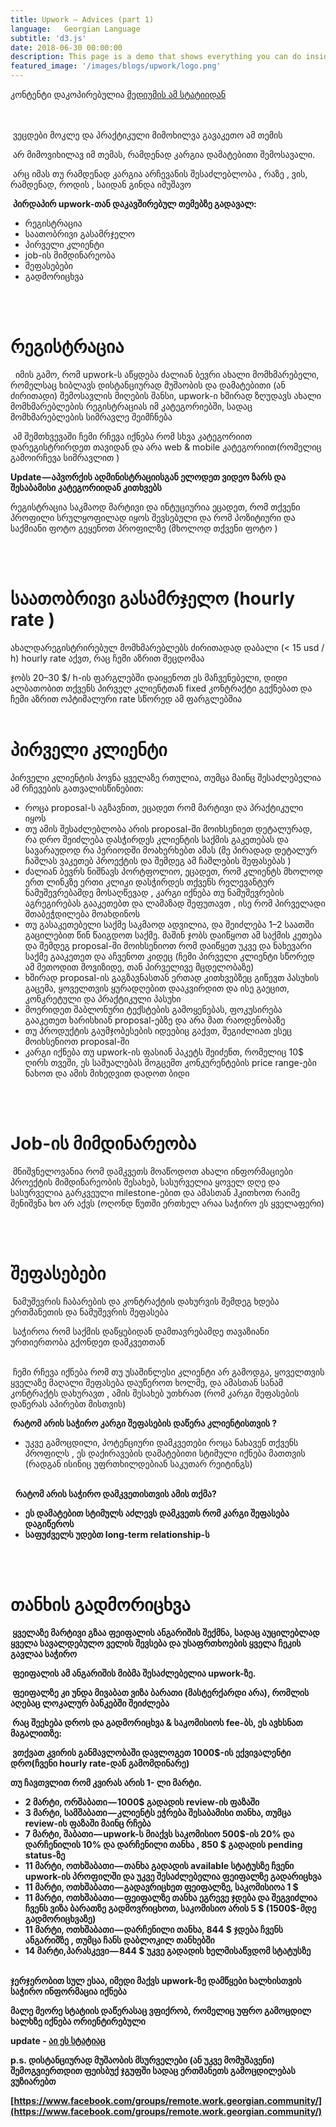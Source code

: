 ```yaml
---
title: Upwork — Advices (part 1)
language:   Georgian Language
subtitle: 'd3.js'
date: 2018-06-30 00:00:00
description: This page is a demo that shows everything you can do inside portfolio and blog posts.
featured_image: '/images/blogs/upwork/logo.png'
---
```



 კონტენტი დაკოპირებულია [მედიუმის ამ სტატიიდან ](https://medium.com/@bumbeishvili/upwork-%E1%83%9E%E1%83%A0%E1%83%90%E1%83%A5%E1%83%A2%E1%83%98%E1%83%99%E1%83%A3%E1%83%9A%E1%83%98-%E1%83%A0%E1%83%A9%E1%83%94%E1%83%95%E1%83%94%E1%83%91%E1%83%98-%E1%83%93%E1%83%90%E1%83%9B%E1%83%AC%E1%83%A7%E1%83%94%E1%83%91%E1%83%97%E1%83%90%E1%83%97%E1%83%95%E1%83%98%E1%83%A1-7ea96920befd)


<br/> <br/>
&nbsp;ვეცდები მოკლე და პრაქტიკული მიმოხილვა გავაკეთო ამ თემის


&nbsp;არ მიმოვიხილავ იმ თემას, რამდენად კარგია დამატებითი შემოსავალი.


&nbsp;არც იმას თუ რამდენად კარგია არჩევანის შესაძლებლობა , რაზე , ვის, რამდენად, როდის , საიდან გინდა იმუშავო


&nbsp;<b>პირდაპირ upwork-თან დაკავშირებულ თემებზე გადავალ:</b>

* რეგისტრაცია  
* საათობრივი გასამრჯელო  
* პირველი კლიენტი  
* job-ის მიმდინარეობა  
* შეფასებები  
* გადმორიცხვა   






<br/><br/>
# რეგისტრაცია  


&nbsp; იმის გამო, რომ upwork-ს აწყდება ძალიან ბევრი ახალი მომხმარებელი, რომელსაც ხიბლავს დისტანციურად მუშაობის და დამატებითი (ან ძირითადი) შემოსავლის მიღების შანსი, upwork-ი ხშირად ზღუდავს ახალი მომხმარებლების რეგისტრაციას იმ კატეგორიებში, სადაც მომხმარებლების სიმრავლე შეიმჩნება

&nbsp;ამ შემთხვევაში ჩემი რჩევა იქნება რომ სხვა კატეგორიით დარეგისტრირდეთ თავიდან და არა web & mobile კატეგორიით(რომელიც გამოირჩევა სიმრავლით )

<b>Update — აპვორქის ადმინისტრაციისგან ელოდეთ ვიდეო ზარს და შესაბამისი კატეგორიიდან კითხვებს</b>

რეგისტრაცია საკმაოდ მარტივი და ინტუციურია
ეცადეთ, რომ თქვენი პროფილი სრულყოფილად იყოს შევსებული და რომ პოზიტიური და საქმიანი ფოტო გეყენოთ პროფილზე (მხოლოდ თქვენი ფოტო )  

<br/><br/>
# საათობრივი გასამრჯელო (hourly rate )  
ახალდარეგისტრირებულ მომხმარებლებს ძირითადად დაბალი (< 15 usd / h) hourly rate აქვთ, რაც ჩემი აზრით შეცდომაა

ჯობს 20–30 $/ h-ის ფარგლებში დაიყენოთ ეს მაჩვენებელი, დიდი ალბათობით თქვენს პირველ კლიენტთან fixed კონტრაქტი გექნებათ და ჩემი აზრით ოპტიმალური rate სწორედ ამ ფარგლებშია
<br/><br/>
# პირველი კლიენტი
პირველი კლიენტის პოვნა ყველაზე რთულია, თუმცა მაინც შესაძლებელია ამ რჩევების გათვალისწინებით:




* როცა proposal-ს აგზავნით, ეცადეთ რომ მარტივი და პრაქტიკული იყოს
* თუ ამის შესაძლებლობა არის proposal-ში მოიხსენიეთ დეტალურად, რა დრო შეიძლება დასჭირდეს კლიენტის საქმის გაკეთებას და სავარაუდოდ რა პერიოდში მოახერხებთ ამას 
(მე პირადად დეტალურ ჩაშლას ვაკეთებ პროექტის და შემდეგ ამ ჩაშლების შეფასებას )
* ძალიან ბევრს ნიშნავს პორტფოლიო, ეცადეთ, რომ კლიენტს მხოლოდ ერთ ლინკზე ერთი კლიკი დასჭირდეს თქვენს რელევანტურ ნამუშევრებამდე მოსაღწევად , კარგი იქნება თუ ნამუშევრების აგრეგირებას გააკეთებთ და ლამაზად შეფუთავთ , ისე რომ პირველადი შთაბეჭდილება მოახდინოს
* თუ გასაკეთებელი საქმე საკმაოდ ადვილია, და შეიძლება 1–2 საათში გაცილებით წინ წაიგდოთ საქმე. მაშინ ჯობს დაიწყოთ ამ საქმის კეთება და შემდეგ proposal-ში მოიხსენიოთ რომ დაიწყეთ უკვე და ნახევარი საქმე გააკეთეთ და აჩვენოთ კიდეც
(ჩემი პირველი კლიენტი სწორედ ამ მეთოდით მოვიზიდე, თან პირველივე მცდელობაზე) 
* ხშირად proposal-ის გაგზავნასთან ერთად კითხვებზეც გიწევთ პასუხის გაცემა, ყოველთვის ყურადღებით დააკვირდით და ისე გაეცით, კონკრეტული და პრაქტიკული პასუხი  
* მოერიდეთ შაბლონური ტექსტების გამოყენებას, ფოკუსირება გააკეთეთ ხარისხიან proposal-ებზე და არა მათ რაოდენობაზე 
* თუ პროდუქტის გაუმჯობესების იდეებიც გაქვთ, შეგიძლიათ ესეც მოიხსენიოთ proposal-ში  
* კარგი იქნება თუ upwork-ის ფასიან პაკეტს შეიძენთ, რომელიც 10$ ღირს თვეში, ეს საშუალებას მოგცემთ კონკურენტების price range-ები ნახოთ და ამის მიხედვით დადოთ ბიდი  


<br/><br/>
# Job-ის მიმდინარეობა


&nbsp;მნიშვნელოვანია რომ დამკვეთს მოაწოდოთ ახალი ინფორმაციები პროექტის მიმდინარეობის შესახებ, სასურველია ყოველ დღე და სასურველია გარკვეული milestone-ებით და ამასთან ჰკითხოთ რაიმე შენიშვნა ხო არ აქვს (ოღონდ წუთში ერთხელ არაა საჭირო ეს ყველაფერი)

<br/><br/>
# შეფასებები

&nbsp;ნამუშევრის ჩაბარების და კონტრაქტის დახურვის შემდეგ ხდება ერთმანეთის და ნამუშევრის შეფასება


&nbsp;საჭიროა რომ საქმის დაწყებიდან დამთავრებამდე თავაზიანი ურთიერთობა გქონდეთ დამკვეთთან

<br/>
&nbsp;ჩემი რჩევა იქნება რომ თუ უსაშინლესი კლიენტი არ გამოდგა, ყოველთვის ყველაზე მაღალი შეფასება დაუწეროთ ხოლმე, და ამასთან სანამ კონტრაქტს დახურავთ , ამის შესახებ უთხრათ (რომ კარგი შეფასების დაწერას აპირებთ მისთვის)

&nbsp;<b>რატომ არის საჭირო კარგი შეფასების დაწერა კლიენტისთვის ?</b>
* უკვე გამოცდილი, პოტენციური დამკვეთები როცა ნახავენ თქვენს პროფილს , ეს დაქირავების დამატებითი სტიმული იქნება მათთვის (რადგან ისინიც უფრთხილდებიან საკუთარ რეიტინგს) 


<br/>
&nbsp;&nbsp;<b>რატომ არის საჭირო დამკვეთისთვის ამის თქმა?<b/>

* ეს დამატებით სტიმულს აძლევს დამკვეთს რომ კარგი შეფასება დაგიწეროს
* საფუძველს უდებთ long-term relationship-ს

<br/><br/>
# თანხის გადმორიცხვა
&nbsp;ყველაზე მარტივი გზაა ფეიფალის ანგარიშის შექმნა, სადაც აუცილებლად ყველა სავალდებულო ველის შევსება და უსაფრთხოების ყველა ჩეკის გავლაა საჭირო

&nbsp;ფეიფალის ამ ანგარიშის მიბმა შესაძლებელია upwork-ზე.

&nbsp;ფეიფალზე კი უნდა მივაბათ ვიზა ბარათი (მასტერქარდი არა), რომლის აღებაც ლოკალურ ბანკებში შეიძლება

&nbsp;რაც შეეხება დროს და გადმორიცხვა & საკომისიოს fee-ბს, ეს ავხსნათ მაგალითზე:

&nbsp;ვთქვათ კვირის განმავლობაში დავლოგეთ 1000$-ის ექვივალენტი დრო(ჩვენი hourly rate-დან გამომდინარე)

თუ ჩავთვლით რომ კვირას არის 1- ლი მარტი.

* 2 მარტი, ორშაბათი — 1000$ გადადის review-ის ფაზაში  
* 3 მარტი, სამშაბათი — კლიენტს ეჭრება შესაბამისი თანხა, თუმცა review-ის ფაზაში მაინც რჩება
* 7 მარტი, შაბათი — upwork-ს მიაქვს საკომისიო 500$-ის 20% და დარჩენილის 10% და დარჩენილი თანხა , 850 $ გადადის pending status-ზე
* 11 მარტი, ოთხშაბათი — თანხა გადადის available სტატუსზე ჩვენი upwork-ის პროფილში და უკვე შესაძლებელია ფეიფალზე გადარიცხვა
* 11 მარტი, ოთხშაბათი — გადავრიცხეთ ფეიფალზე, საკომისიოა 1 $
* 11 მარტი, ოთხშაბათი — ფეიფალზე თანხა ეგრევე ჯდება და შეგვიძლია ჩვენს ვიზა ბარათზე გადმოვრიცხოთ, საკომისიო არის 5 $ (1500$-მდე გადმორიცხვაზე)
* 11 მარტი, ოთხშაბათი — დარჩენილი თანხა, 844 $ ჯდება ჩვენს ანგარიშზე , თუმცა ჩანს დაბლოკილ თანხებში  
* 14 მარტი,პარასკევი — 844 $ უკვე გადადის ხელმისაწვდომ სტატუსზე

<br/>
ჯერჯერობით სულ ესაა, იმედი მაქვს upwork-ზე დამწყები ხალხისთვის საჭირო ინფორმაცია იქნება

მალე მეორე სტატიის დაწერასაც ვფიქრობ, რომელიც უფრო გამოცდილ ხალხზე იქნება ორიენტირებული

<b>update<b/>  -  [აი ეს სტატიაც](https://medium.com/@bumbeishvili/upwork-advices-part-2-736d59c3a8e0)

p.s. დისტანციურად მუშაობის მსურველები (ან უკვე მომუშავენი) შემოგვიერთდით ფეისბუქ ჯგუფში სადაც ერთმანეთს გამოცდილებას ვუზიარებთ

[https://www.facebook.com/groups/remote.work.georgian.community/](https://www.facebook.com/groups/remote.work.georgian.community/)